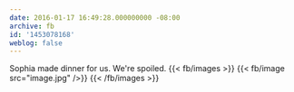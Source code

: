 ```yaml
---
date: 2016-01-17 16:49:28.000000000 -08:00
archive: fb
id: '1453078168'
weblog: false
---
```


Sophia made dinner for us. We're spoiled.
{{< fb/images >}}
{{< fb/image src="image.jpg" />}}
{{< /fb/images >}}
